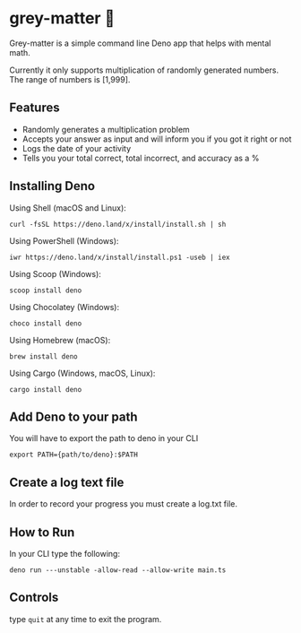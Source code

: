 # grey-matter 🧠
Grey-matter is a simple command line Deno app that helps with mental math.

Currently it only supports multiplication of randomly generated numbers. The range of numbers is [1,999].

## Features
- Randomly generates a multiplication problem
- Accepts your answer as input and will inform you if you got it right or not
- Logs the date of your activity
- Tells you your total correct, total incorrect, and accuracy as a %

## Installing Deno 

Using Shell (macOS and Linux):

```curl -fsSL https://deno.land/x/install/install.sh | sh```

Using PowerShell (Windows):

```iwr https://deno.land/x/install/install.ps1 -useb | iex```

Using Scoop (Windows):

```scoop install deno```

Using Chocolatey (Windows):

```choco install deno```

Using Homebrew (macOS):

```brew install deno```

Using Cargo (Windows, macOS, Linux):

```cargo install deno```

## Add Deno to your path

You will have to export the path to deno in your CLI

```export PATH={path/to/deno}:$PATH```

## Create a log text file

In order to record your progress you must create a log.txt file. 

## How to Run

In your CLI type the following: 

```deno run ---unstable -allow-read --allow-write main.ts```

## Controls 

type ```quit``` at any time to exit the program.